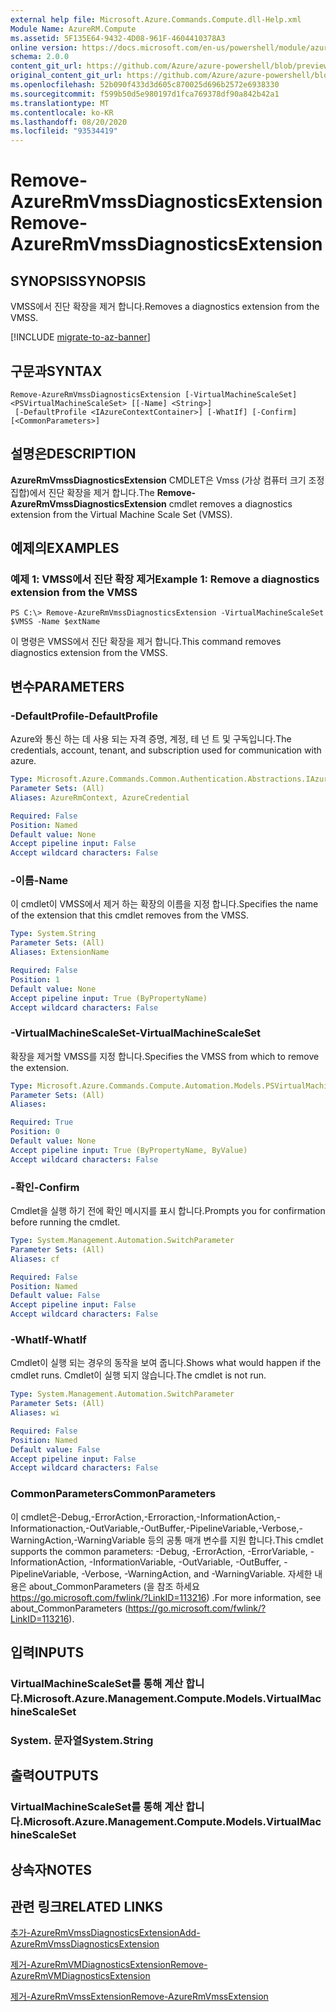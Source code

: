 ```yaml
---
external help file: Microsoft.Azure.Commands.Compute.dll-Help.xml
Module Name: AzureRM.Compute
ms.assetid: 5F135E64-9432-4D08-961F-4604410378A3
online version: https://docs.microsoft.com/en-us/powershell/module/azurerm.compute/remove-azurermvmssdiagnosticsextension
schema: 2.0.0
content_git_url: https://github.com/Azure/azure-powershell/blob/preview/src/ResourceManager/Compute/Commands.Compute/help/Remove-AzureRmVmssDiagnosticsExtension.md
original_content_git_url: https://github.com/Azure/azure-powershell/blob/preview/src/ResourceManager/Compute/Commands.Compute/help/Remove-AzureRmVmssDiagnosticsExtension.md
ms.openlocfilehash: 52b090f433d3d605c870025d696b2572e6938330
ms.sourcegitcommit: f599b50d5e980197d1fca769378df90a842b42a1
ms.translationtype: MT
ms.contentlocale: ko-KR
ms.lasthandoff: 08/20/2020
ms.locfileid: "93534419"
---
```

# <span data-ttu-id="a1369-101">Remove-AzureRmVmssDiagnosticsExtension</span><span class="sxs-lookup"><span data-stu-id="a1369-101">Remove-AzureRmVmssDiagnosticsExtension</span></span>

## <span data-ttu-id="a1369-102">SYNOPSIS</span><span class="sxs-lookup"><span data-stu-id="a1369-102">SYNOPSIS</span></span>
<span data-ttu-id="a1369-103">VMSS에서 진단 확장을 제거 합니다.</span><span class="sxs-lookup"><span data-stu-id="a1369-103">Removes a diagnostics extension from the VMSS.</span></span>

[!INCLUDE [migrate-to-az-banner](../../includes/migrate-to-az-banner.md)]

## <span data-ttu-id="a1369-104">구문과</span><span class="sxs-lookup"><span data-stu-id="a1369-104">SYNTAX</span></span>

```
Remove-AzureRmVmssDiagnosticsExtension [-VirtualMachineScaleSet] <PSVirtualMachineScaleSet> [[-Name] <String>]
 [-DefaultProfile <IAzureContextContainer>] [-WhatIf] [-Confirm] [<CommonParameters>]
```

## <span data-ttu-id="a1369-105">설명은</span><span class="sxs-lookup"><span data-stu-id="a1369-105">DESCRIPTION</span></span>
<span data-ttu-id="a1369-106">**AzureRmVmssDiagnosticsExtension** CMDLET은 Vmss (가상 컴퓨터 크기 조정 집합)에서 진단 확장을 제거 합니다.</span><span class="sxs-lookup"><span data-stu-id="a1369-106">The **Remove-AzureRmVmssDiagnosticsExtension** cmdlet removes a diagnostics extension from the Virtual Machine Scale Set (VMSS).</span></span>

## <span data-ttu-id="a1369-107">예제의</span><span class="sxs-lookup"><span data-stu-id="a1369-107">EXAMPLES</span></span>

### <span data-ttu-id="a1369-108">예제 1: VMSS에서 진단 확장 제거</span><span class="sxs-lookup"><span data-stu-id="a1369-108">Example 1: Remove a diagnostics extension from the VMSS</span></span>
```
PS C:\> Remove-AzureRmVmssDiagnosticsExtension -VirtualMachineScaleSet $VMSS -Name $extName
```

<span data-ttu-id="a1369-109">이 명령은 VMSS에서 진단 확장을 제거 합니다.</span><span class="sxs-lookup"><span data-stu-id="a1369-109">This command removes diagnostics extension from the VMSS.</span></span>

## <span data-ttu-id="a1369-110">변수</span><span class="sxs-lookup"><span data-stu-id="a1369-110">PARAMETERS</span></span>

### <span data-ttu-id="a1369-111">-DefaultProfile</span><span class="sxs-lookup"><span data-stu-id="a1369-111">-DefaultProfile</span></span>
<span data-ttu-id="a1369-112">Azure와 통신 하는 데 사용 되는 자격 증명, 계정, 테 넌 트 및 구독입니다.</span><span class="sxs-lookup"><span data-stu-id="a1369-112">The credentials, account, tenant, and subscription used for communication with azure.</span></span>

```yaml
Type: Microsoft.Azure.Commands.Common.Authentication.Abstractions.IAzureContextContainer
Parameter Sets: (All)
Aliases: AzureRmContext, AzureCredential

Required: False
Position: Named
Default value: None
Accept pipeline input: False
Accept wildcard characters: False
```

### <span data-ttu-id="a1369-113">-이름</span><span class="sxs-lookup"><span data-stu-id="a1369-113">-Name</span></span>
<span data-ttu-id="a1369-114">이 cmdlet이 VMSS에서 제거 하는 확장의 이름을 지정 합니다.</span><span class="sxs-lookup"><span data-stu-id="a1369-114">Specifies the name of the extension that this cmdlet removes from the VMSS.</span></span>

```yaml
Type: System.String
Parameter Sets: (All)
Aliases: ExtensionName

Required: False
Position: 1
Default value: None
Accept pipeline input: True (ByPropertyName)
Accept wildcard characters: False
```

### <span data-ttu-id="a1369-115">-VirtualMachineScaleSet</span><span class="sxs-lookup"><span data-stu-id="a1369-115">-VirtualMachineScaleSet</span></span>
<span data-ttu-id="a1369-116">확장을 제거할 VMSS를 지정 합니다.</span><span class="sxs-lookup"><span data-stu-id="a1369-116">Specifies the VMSS from which to remove the extension.</span></span>

```yaml
Type: Microsoft.Azure.Commands.Compute.Automation.Models.PSVirtualMachineScaleSet
Parameter Sets: (All)
Aliases:

Required: True
Position: 0
Default value: None
Accept pipeline input: True (ByPropertyName, ByValue)
Accept wildcard characters: False
```

### <span data-ttu-id="a1369-117">-확인</span><span class="sxs-lookup"><span data-stu-id="a1369-117">-Confirm</span></span>
<span data-ttu-id="a1369-118">Cmdlet을 실행 하기 전에 확인 메시지를 표시 합니다.</span><span class="sxs-lookup"><span data-stu-id="a1369-118">Prompts you for confirmation before running the cmdlet.</span></span>

```yaml
Type: System.Management.Automation.SwitchParameter
Parameter Sets: (All)
Aliases: cf

Required: False
Position: Named
Default value: False
Accept pipeline input: False
Accept wildcard characters: False
```

### <span data-ttu-id="a1369-119">-WhatIf</span><span class="sxs-lookup"><span data-stu-id="a1369-119">-WhatIf</span></span>
<span data-ttu-id="a1369-120">Cmdlet이 실행 되는 경우의 동작을 보여 줍니다.</span><span class="sxs-lookup"><span data-stu-id="a1369-120">Shows what would happen if the cmdlet runs.</span></span>
<span data-ttu-id="a1369-121">Cmdlet이 실행 되지 않습니다.</span><span class="sxs-lookup"><span data-stu-id="a1369-121">The cmdlet is not run.</span></span>

```yaml
Type: System.Management.Automation.SwitchParameter
Parameter Sets: (All)
Aliases: wi

Required: False
Position: Named
Default value: False
Accept pipeline input: False
Accept wildcard characters: False
```

### <span data-ttu-id="a1369-122">CommonParameters</span><span class="sxs-lookup"><span data-stu-id="a1369-122">CommonParameters</span></span>
<span data-ttu-id="a1369-123">이 cmdlet은-Debug,-ErrorAction,-Erroraction,-InformationAction,-Informationaction,-OutVariable,-OutBuffer,-PipelineVariable,-Verbose,-WarningAction,-WarningVariable 등의 공통 매개 변수를 지원 합니다.</span><span class="sxs-lookup"><span data-stu-id="a1369-123">This cmdlet supports the common parameters: -Debug, -ErrorAction, -ErrorVariable, -InformationAction, -InformationVariable, -OutVariable, -OutBuffer, -PipelineVariable, -Verbose, -WarningAction, and -WarningVariable.</span></span> <span data-ttu-id="a1369-124">자세한 내용은 about_CommonParameters (을 참조 하세요 https://go.microsoft.com/fwlink/?LinkID=113216) .</span><span class="sxs-lookup"><span data-stu-id="a1369-124">For more information, see about_CommonParameters (https://go.microsoft.com/fwlink/?LinkID=113216).</span></span>

## <span data-ttu-id="a1369-125">입력</span><span class="sxs-lookup"><span data-stu-id="a1369-125">INPUTS</span></span>

### <span data-ttu-id="a1369-126">VirtualMachineScaleSet를 통해 계산 합니다.</span><span class="sxs-lookup"><span data-stu-id="a1369-126">Microsoft.Azure.Management.Compute.Models.VirtualMachineScaleSet</span></span>

### <span data-ttu-id="a1369-127">System. 문자열</span><span class="sxs-lookup"><span data-stu-id="a1369-127">System.String</span></span>

## <span data-ttu-id="a1369-128">출력</span><span class="sxs-lookup"><span data-stu-id="a1369-128">OUTPUTS</span></span>

### <span data-ttu-id="a1369-129">VirtualMachineScaleSet를 통해 계산 합니다.</span><span class="sxs-lookup"><span data-stu-id="a1369-129">Microsoft.Azure.Management.Compute.Models.VirtualMachineScaleSet</span></span>

## <span data-ttu-id="a1369-130">상속자</span><span class="sxs-lookup"><span data-stu-id="a1369-130">NOTES</span></span>

## <span data-ttu-id="a1369-131">관련 링크</span><span class="sxs-lookup"><span data-stu-id="a1369-131">RELATED LINKS</span></span>

[<span data-ttu-id="a1369-132">추가-AzureRmVmssDiagnosticsExtension</span><span class="sxs-lookup"><span data-stu-id="a1369-132">Add-AzureRmVmssDiagnosticsExtension</span></span>](./Add-AzureRmVmssDiagnosticsExtension.md)

[<span data-ttu-id="a1369-133">제거-AzureRmVMDiagnosticsExtension</span><span class="sxs-lookup"><span data-stu-id="a1369-133">Remove-AzureRmVMDiagnosticsExtension</span></span>](./Remove-AzureRmVMDiagnosticsExtension.md)

[<span data-ttu-id="a1369-134">제거-AzureRmVmssExtension</span><span class="sxs-lookup"><span data-stu-id="a1369-134">Remove-AzureRmVmssExtension</span></span>](./Remove-AzureRmVmssExtension.md)


